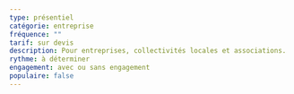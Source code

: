 ```yaml
---
type: présentiel
catégorie: entreprise
fréquence: ""
tarif: sur devis
description: Pour entreprises, collectivités locales et associations.
rythme: à déterminer
engagement: avec ou sans engagement
populaire: false
---
```

